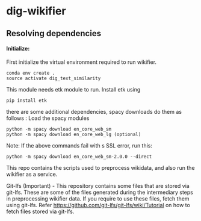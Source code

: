 # dig-wikifier


## Resolving dependencies


#### Initialize:
First initialize the virtual environment required to run wikifier.

```
conda env create .
source activate dig_text_similarity
```

This module needs etk module to run. 
Install etk using
```
pip install etk
```

there are some additional dependencies, spacy downloads do them as follows : 
Load the spacy modules
```
python -m spacy download en_core_web_sm
python -m spacy download en_core_web_lg (optional)
```
Note: If the above commands fail with s SSL error, run this:
```
python -m spacy download en_core_web_sm-2.0.0 --direct
```

This repo contains the scripts used to preprocess wikidata, and also run the wikifier as a service.


Git-lfs (Important) -
This repository contains some files that are stored via git-lfs. These are some of the files generated during the intermediary steps in preprocessing wikifier data. If you require to use these files, fetch them using git-lfs. Refer https://github.com/git-lfs/git-lfs/wiki/Tutorial on how to fetch files stored via git-lfs.
